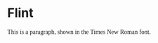 <!DOCTYPE html>
<html>
<head>
<style>
.p1 {
  font-family: "Candara", Times, serif;
}

</style>
</head>
<body>

<h1>Flint </h1>
<p class="p1">This is a paragraph, shown in the Times New Roman font.</p>

</body>
</html>
